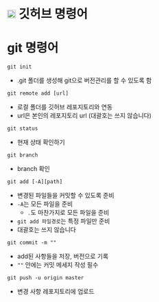 # <img src="https://raw.githubusercontent.com/Tarikul-Islam-Anik/Animated-Fluent-Emojis/master/Emojis/Animals/Baby%20Chick.png" alt="Baby Chick" width="20" height="20" /> 깃허브 명령어

# git 명령어
```git init```
- .git 폴더를 생성해 git으로 버전관리를 할 수 있도록 함

```git remote add [url]```
- 로컬 폴더를 깃허브 레포지토리와 연동
- url은 본인의 레포지토리 url (대괄호는 쓰지 않습니다)

```git status```
- 현재 상태 확인하기

```git branch```
- branch 확인

```git add [-A][path]```
- 변경된 파일들을 커밋할 수 있도록 준비
- `-A`는 모든 파일을 준비
    - `.`도 마찬가지로 모든 파일을 준비
- `git add 파일경로`는 특정 파일만 준비
- 대괄호는 쓰지 않습니다

```git commit -m ""```
- add된 사항들을 저장, 버전으로 기록
- `""` 안에는 커밋 메세지 작성 필수

```git push -u origin master```
- 변경 사항 레포지토리에 업로드
